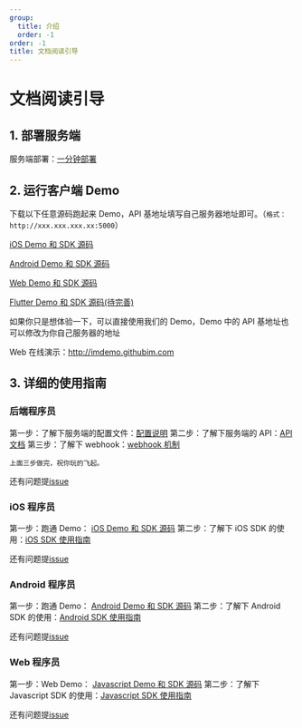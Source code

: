 ```yaml
---
group:
  title: 介绍
  order: -1
order: -1
title: 文档阅读引导
---
```


# 文档阅读引导

## 1. 部署服务端

服务端部署：[一分钟部署](/guide/quickstart)

## 2. 运行客户端 Demo

下载以下任意源码跑起来 Demo，API 基地址填写自己服务器地址即可。（`格式：http://xxx.xxx.xxx.xx:5000`）

[iOS Demo 和 SDK 源码](https://github.com/WuKongIM/WuKongIMiOSSDK)

[Android Demo 和 SDK 源码](https://github.com/WuKongIM/WuKongIMAndroidSDK)

[Web Demo 和 SDK 源码](https://github.com/WuKongIM/WuKongIMJSSDK)

[Flutter Demo 和 SDK 源码(待完善)](https://github.com/WuKongIM/WuKongIMFlutterSDK)

如果你只是想体验一下，可以直接使用我们的 Demo，Demo 中的 API 基地址也可以修改为你自己服务器的地址

Web 在线演示：http://imdemo.githubim.com

## 3. 详细的使用指南

### 后端程序员

第一步：了解下服务端的配置文件：[配置说明](/guide/fullconfig)
第二步：了解下服务端的 API：[API 文档](/api)
第三步：了解下 webhook：[webhook 机制](/api/webhook)

`上面三步做完，祝你玩的飞起。`

还有问题提[issue](https://github.com/WuKongIM/WuKongIM/issues)

### iOS 程序员

第一步：跑通 Demo： [iOS Demo 和 SDK 源码](https://github.com/WuKongIM/WuKongIMiOSSDK)
第二步：了解下 iOS SDK 的使用：[iOS SDK 使用指南](/sdk/i-os)

还有问题提[issue](https://github.com/WuKongIM/WuKongIMiOSSDK/issues)

### Android 程序员

第一步：跑通 Demo： [Android Demo 和 SDK 源码](https://github.com/WuKongIM/WuKongIMAndroidSDK)
第二步：了解下 Android SDK 的使用：[Android SDK 使用指南](/sdk/android)

还有问题提[issue](https://github.com/WuKongIM/WuKongIMAndroidSDK/issues)

### Web 程序员

第一步：Web Demo： [Javascript Demo 和 SDK 源码](https://github.com/WuKongIM/WuKongIMJSSDK)
第二步：了解下 Javascript SDK 的使用：[Javascript SDK 使用指南](/sdk/javascript)

还有问题提[issue](https://github.com/WuKongIM/WuKongIMJSSDK/issues)
